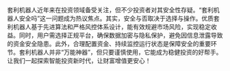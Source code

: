 套利机器人近年来在投资领域备受关注，但不少投资者对其安全性存疑。“套利机器人安全吗”这一问题成为热议焦点。其实，安全与否取决于选择与操作。优质套利机器人基于先进算法和严格风控体系设计，能有效规避市场风险，实现稳定收益。同时，用户需选择正规平台，确保数据加密与隐私保护，避免因信息泄露导致的资金安全隐患。此外，合理配置资金、持续监控运行状态是保障安全的重要环节。套利机器人并非“万能神器”，但只要谨慎使用，它能成为稳健投资的好帮手。让我们一起探索智能投资新时代，让财富增值更安心！